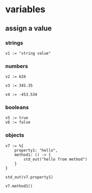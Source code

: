 # variables
## assign a value

### strings

```properties
v1 := "string value"
```

### numbers

```properties
v2 := 634
```

```properties
v3 := 345.35
```

```properties
v4 := -453.534
```

### booleans

```properties
v5 := true
v6 := false
```

### objects

```properties
v7 := %{
    property1: "hello",
    method1: () -> {
        std_out("hello from method")
    }
}

std_out(v7.property1)

v7.method1()
```